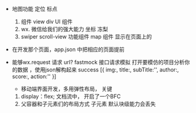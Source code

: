 - 地图功能  定位   标点
   1. 组件
      view div  UI 组件
   2. wx.  微信给我们的强大能力
      坐标   冻梨  
   3. swiper scroll-view  功能组件
        map 组件  显示在页面上的
 
 - 在开发那个页面，app.json 中把相应的页面提前
 - 能够wx.request 请求 url?   fastmock  接口请求模拟
 打开要模仿的项目分析你的数据  ，使用json解构起来
   success
   [{
         img:,
         title:,
         subTitle:'',
         author:,
         score:,
         action:''
   }]

   - 移动端界面开发，多用弹性布局， 关键
    1. display：flex;  文档流中， 开启了一个BFC
    2. 父容器和子元素们的布局方式
      子元素  默认块级能力会丢失

    
